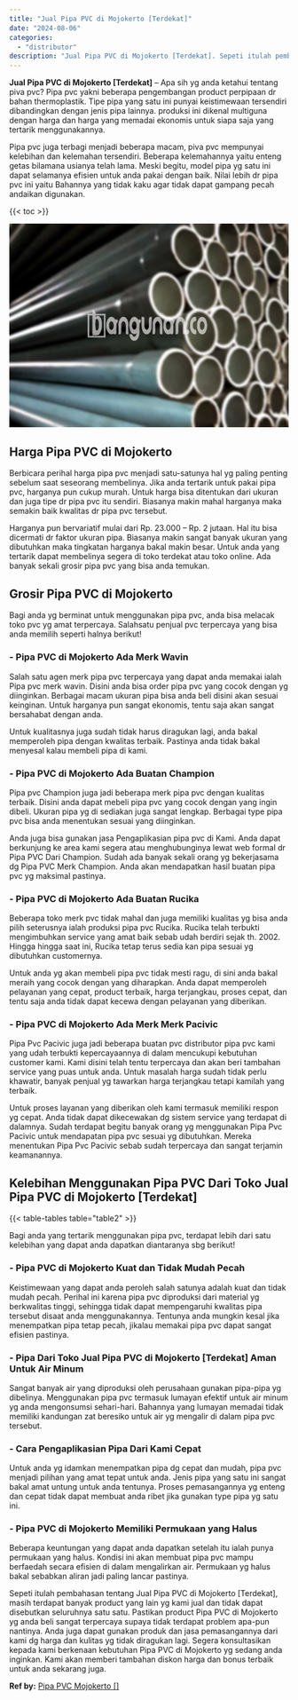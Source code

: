 ```yaml
---
title: "Jual Pipa PVC di Mojokerto [Terdekat]"
date: "2024-08-06"
categories: 
  - "distributor"
description: "Jual Pipa PVC di Mojokerto [Terdekat]. Sepeti itulah pembahasan tentang Jual Pipa PVC di Mojokerto [Terdekat], masih terdapat banyak product yang lain yg k..."
---
```


**Jual Pipa PVC di Mojokerto \[Terdekat\]** – Apa sih yg anda ketahui tentang piva pvc? Pipa pvc yakni beberapa pengembangan product perpipaan dr bahan thermoplastik. Tipe pipa yang satu ini punyai keistimewaan tersendiri dibandingkan dengan jenis pipa lainnya. produksi ini dikenal multiguna dengan harga dan harga yang memadai ekonomis untuk siapa saja yang tertarik menggunakannya.

Pipa pvc juga terbagi menjadi beberapa macam, piva pvc mempunyai kelebihan dan kelemahan tersendiri. Beberapa kelemahannya yaitu enteng getas bilamana usianya telah lama. Meski begitu, model pipa yg satu ini dapat selamanya efisien untuk anda pakai dengan baik. Nilai lebih dr pipa pvc ini yaitu Bahannya yang tidak kaku agar tidak dapat gampang pecah andaikan digunakan.

{{< toc >}}

![Jual Pipa PVC di Mojokerto [Terdekat]](/images/jaul-pipa-pvc-37.png)

## Harga Pipa PVC di Mojokerto

Berbicara perihal harga pipa pvc menjadi satu-satunya hal yg paling penting sebelum saat seseorang membelinya. Jika anda tertarik untuk pakai pipa pvc, harganya pun cukup murah. Untuk harga bisa ditentukan dari ukuran dan juga tipe dr pipa pvc itu sendiri. Biasanya makin mahal harganya maka semakin baik kwalitas dr pipa pvc tersebut.

Harganya pun bervariatif mulai dari Rp. 23.000 – Rp. 2 jutaan. Hal itu bisa dicermati dr faktor ukuran pipa. Biasanya makin sangat banyak ukuran yang dibutuhkan maka tingkatan harganya bakal makin besar. Untuk anda yang tertarik dapat membelinya segera di toko terdekat atau toko online. Ada banyak sekali grosir pipa pvc yang bisa anda temukan.

## Grosir Pipa PVC di Mojokerto

Bagi anda yg berminat untuk menggunakan pipa pvc, anda bisa melacak toko pvc yg amat terpercaya. Salahsatu penjual pvc terpercaya yang bisa anda memilih seperti halnya berikut!

### \- Pipa PVC di Mojokerto Ada Merk Wavin

Salah satu agen merk pipa pvc terpercaya yang dapat anda memakai ialah Pipa pvc merk wavin. Disini anda bisa order pipa pvc yang cocok dengan yg diinginkan. Berbagai macam ukuran pipa bisa anda beli disini akan sesuai keinginan. Untuk harganya pun sangat ekonomis, tentu saja akan sangat bersahabat dengan anda.

Untuk kualitasnya juga sudah tidak harus diragukan lagi, anda bakal memperoleh pipa dengan kwalitas terbaik. Pastinya anda tidak bakal menyesal kalau membeli pipa di kami.

### \- Pipa PVC di Mojokerto Ada Buatan Champion

Pipa pvc Champion juga jadi beberapa merk pipa pvc dengan kualitas terbaik. Disini anda dapat mebeli pipa pvc yang cocok dengan yang ingin dibeli. Ukuran pipa yg di sediakan juga sangat lengkap. Berbagai type pipa pvc bisa anda menentukan sesuai yang diinginkan.

Anda juga bisa gunakan jasa Pengaplikasian pipa pvc di Kami. Anda dapat berkunjung ke area kami segera atau menghubunginya lewat web formal dr Pipa PVC Dari Champion. Sudah ada banyak sekali orang yg bekerjasama dg Pipa PVC Merk Champion. Anda akan mendapatkan hasil buatan pipa pvc yg maksimal pastinya.

### \- Pipa PVC di Mojokerto Ada Buatan Rucika

Beberapa toko merk pvc tidak mahal dan juga memiliki kualitas yg bisa anda pilih seterusnya ialah produksi pipa pvc Rucika. Rucika telah terbukti mengimbuhkan service yang amat baik sebab udah berdiri sejak th. 2002. Hingga hingga saat ini, Rucika tetap terus sedia kan pipa sesuai yg dibutuhkan customernya.

Untuk anda yg akan membeli pipa pvc tidak mesti ragu, di sini anda bakal meraih yang cocok dengan yang diharapkan. Anda dapat memperoleh pelayanan yang cepat, product terbaik, harga terjangkau, proses cepat, dan tentu saja anda tidak dapat kecewa dengan pelayanan yang diberikan.

### \- Pipa PVC di Mojokerto Ada Merk Merk Pacivic

Pipa Pvc Pacivic juga jadi beberapa buatan pvc distributor pipa pvc kami yang udah terbukti kepercayaannya di dalam mencukupi kebutuhan customer kami. Kami disini telah tentu terpercaya dan akan beri tambahan service yang puas untuk anda. Untuk masalah harga sudah tidak perlu khawatir, banyak penjual yg tawarkan harga terjangkau tetapi kamilah yang terbaik.

Untuk proses layanan yang diberikan oleh kami termasuk memiliki respon yg cepat. Anda tidak dapat dikecewakan dg sistem service yang terdapat di dalamnya. Sudah terdapat begitu banyak orang yg menggunakan Pipa Pvc Pacivic untuk mendapatan pipa pvc sesuai yg dibutuhkan. Mereka menentukan Pipa Pvc Pacivic sebab sudah terpercaya dan sangat terjamin keamanannya.

## Kelebihan Menggunakan Pipa PVC Dari Toko Jual Pipa PVC di Mojokerto \[Terdekat\]

{{< table-tables table="table2" >}}

Bagi anda yang tertarik menggunakan pipa pvc, terdapat lebih dari satu kelebihan yang dapat anda dapatkan diantaranya sbg berikut!

### \- Pipa PVC di Mojokerto Kuat dan Tidak Mudah Pecah

Keistimewaan yang dapat anda peroleh salah satunya adalah kuat dan tidak mudah pecah. Perihal ini karena pipa pvc diproduksi dari material yg berkwalitas tinggi, sehingga tidak dapat mempengaruhi kwalitas pipa tersebut disaat anda menggunakannya. Tentunya anda mungkin kesal jika menempatkan pipa tetap pecah, jikalau memakai pipa pvc dapat sangat efisien pastinya.

### \- Pipa Dari Toko Jual Pipa PVC di Mojokerto \[Terdekat\] Aman Untuk Air Minum

Sangat banyak air yang diproduksi oleh perusahaan gunakan pipa-pipa yg dibelinya. Menggunakan pipa pvc termasuk lumayan efektif untuk air minum yg anda mengonsumsi sehari-hari. Bahannya yang lumayan memadai tidak memiliki kandungan zat beresiko untuk air yg mengalir di dalam pipa pvc tersebut.

### \- Cara Pengaplikasian Pipa Dari Kami Cepat

Untuk anda yg idamkan menempatkan pipa dg cepat dan mudah, pipa pvc menjadi pilihan yang amat tepat untuk anda. Jenis pipa yang satu ini sangat bakal amat untung untuk anda tentunya. Proses pemasangannya yg enteng dan cepat tidak dapat membuat anda ribet jika gunakan type pipa yg satu ini.

### \- Pipa PVC di Mojokerto Memiliki Permukaan yang Halus

Beberapa keuntungan yang dapat anda dapatkan setelah itu ialah punya permukaan yang halus. Kondisi ini akan membuat pipa pvc mampu berfaedah secara efisien di dalam mengalirkan air. Permukaan yg halus bakal sebabkan aliran jadi paling lancar pastinya.

Sepeti itulah pembahasan tentang Jual Pipa PVC di Mojokerto \[Terdekat\], masih terdapat banyak product yang lain yg kami jual dan tidak dapat disebutkan seluruhnya satu satu. Pastikan product Pipa PVC di Mojokerto yg anda beli sangat terpercaya supaya tidak terdapat problem apa-pun nantinya. Anda juga dapat gunakan produk dan jasa pemasangannya dari kami dg harga dan kulitas yg tidak diragukan lagi. Segera konsultasikan kepada kami berkenaan kebutuhan Pipa PVC di Mojokerto yg sedang anda inginkan. Kami akan memberi tambahan diskon harga dan bonus terbaik untuk anda sekarang juga.

**Ref by:** [Pipa PVC Mojokerto []](https://id.wikipedia.org/wiki/Pipa)
